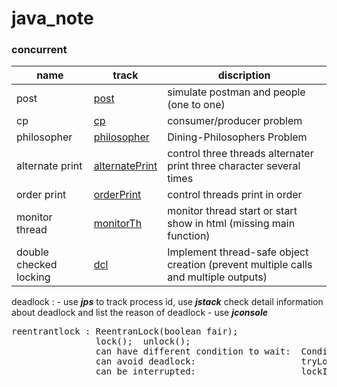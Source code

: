 # java_note

### concurrent

| name  |  track | discription |
| - | - | - |
| post | [post](concurrent/src/com/post) | simulate postman and people (one to one) |
| cp | [cp](concurrent/scr/com/cp) | consumer/producer problem |
| philosopher | [philosopher](concurrent/src/com/eat) | Dining-Philosophers Problem |
| alternate print | [alternatePrint](concurrent/src/com/alternatePrint) | control three threads alternater print three character several times
| order print | [orderPrint](concurrent/src/com/orderPrint) | control threads print in order |
| monitor thread | [monitorTh](concurrent/src/com/monitorTh) | monitor thread start or start show in html (missing main function) |
| double checked locking |  [dcl](concurrent/src/com/doubleCheckedLocking) | Implement thread-safe object creation (prevent multiple calls and multiple outputs) |


deadlock : - use ***jps*** to track process id, use ***jstack*** check detail information about deadlock and list the reason of deadlock - use ***jconsole***

<pre>
reentrantlock : ReentranLock(boolean fair);
                lock();  unlock();
                can have different condition to wait:  Condition newCondition = new Condition();   newCondition.await();   signal();   signalAll();
                can avoid deadlock:                    tryLock(time:"", unit:"");
                can be interrupted:                    lockInterruptibly();
</pre>
